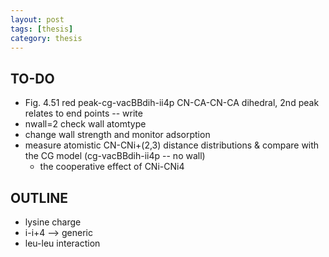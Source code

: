 ```yaml
---
layout: post
tags: [thesis]
category: thesis
---
```


## TO-DO
- Fig. 4.51 red peak-cg-vacBBdih-ii4p CN-CA-CN-CA dihedral, 2nd peak relates to end points -- write
- nwall=2 check wall atomtype
- change wall strength and monitor adsorption
- measure atomistic CN-CNi+(2,3) distance distributions & compare with the CG model (cg-vacBBdih-ii4p -- no wall)
	- the cooperative effect of CNi-CNi4

## OUTLINE
- lysine charge
- i-i+4 --> generic
- leu-leu interaction
